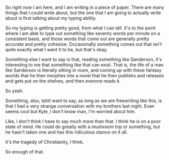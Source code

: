So right now I am here, and I am writing in a piece of paper. There are many
things that I could write about, but the one that I am going to actually write
about is first talking about my typing ability.

So my typing is getting pretty good, from what I can tell. It's to the point
where I am able to type out something like seventy words per minute on a
consistent basis, and those words that come out are generally pretty accurate
and pretty cohesive. Occasionally something comes out that isn't quite exactly
what I want it to be, but that's okay.

Something else I want to say is that, reading something like Sanderson, it's
interesting to me that something like that can exist. That is, the life of a
man like Sanderson is literally sitting in room, and coming up with these
fantasy worlds that he then morphes into a novel that he then publishs and
releases and gets put on the shelves, and then everone reads it.

So yeah.

Something, also, tahtI want to say, as long as we are freewriting like this, is
that I had a very strange conversation with my brothers last night. Evan seems
cool but Kyle, I don't know man, I'm worried about him.

Like, I don't think I have to say much more than that. I think he is on a poor
state of mind. He could do greatly with a mushroom trip or something, but he
hasn't taken one and has this ridiculous stance on it all.

It's the tragedy of Christianity, I think.

So enough of that.


